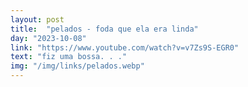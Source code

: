 ```yaml
---
layout: post
title:  "pelados - foda que ela era linda"
day: "2023-10-08"
link: "https://www.youtube.com/watch?v=v7Zs9S-EGR0"
text: "fiz uma bossa. . ."
img: "/img/links/pelados.webp"
---
```

